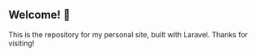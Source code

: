 ## Welcome! 👋

This is the repository for my personal site, built with Laravel. Thanks for visiting!
